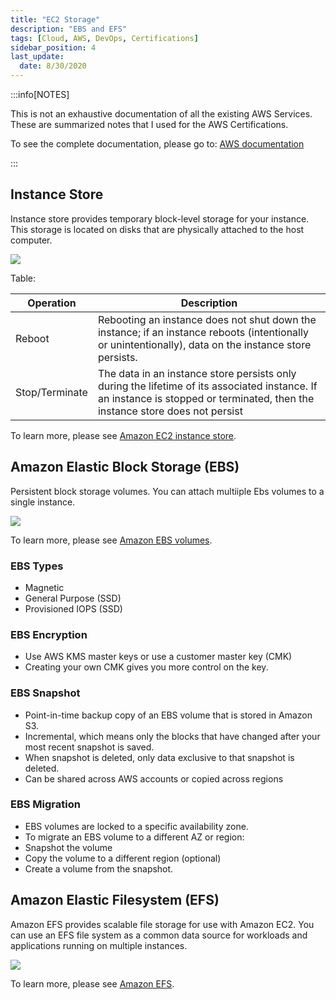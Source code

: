 ```yaml
---
title: "EC2 Storage"
description: "EBS and EFS"
tags: [Cloud, AWS, DevOps, Certifications]
sidebar_position: 4
last_update:
  date: 8/30/2020
---
```



:::info[NOTES]

This is not an exhaustive documentation of all the existing AWS Services. These are summarized notes that I used for the AWS Certifications.

To see the complete documentation, please go to: [AWS documentation](https://docs.aws.amazon.com/)

:::



## Instance Store 

Instance store provides temporary block-level storage for your instance. This storage is located on disks that are physically attached to the host computer.

<div class="img-center"> 

![](/img/docs/aws-instance-store.png)

</div>

Table:

Operation | Description |
---------|----------|
 Reboot | Rebooting an instance does not shut down the instance; if an instance reboots (intentionally or unintentionally), data on the instance store persists. | C1
 Stop/Terminate | The data in an instance store persists only during the lifetime of its associated instance. If an instance is stopped or terminated, then the instance store does not persist | 

To learn more, please see [Amazon EC2 instance store](https://docs.aws.amazon.com/AWSEC2/latest/UserGuide/InstanceStorage.html).

## Amazon Elastic Block Storage (EBS)

Persistent block storage volumes. You can attach multiiple Ebs volumes to a single instance.

<div class="img-center"> 

![](/img/docs/aws-ebs-diag.png)

</div>


To learn more, please see [Amazon EBS volumes](https://docs.aws.amazon.com/AWSEC2/latest/UserGuide/ebs-volumes.html).


### EBS Types

- Magnetic 
- General Purpose (SSD)
- Provisioned IOPS (SSD)

### EBS Encryption

- Use AWS KMS master keys or use a customer master key (CMK)
- Creating your own CMK gives you more control on the key.

### EBS Snapshot

- Point-in-time backup copy of an EBS volume that is stored in Amazon S3.
- Incremental, which means only the blocks that have changed after your most recent snapshot is saved.
- When snapshot is deleted, only data exclusive to that snapshot is deleted.
- Can be shared across AWS accounts or copied across regions

### EBS Migration

- EBS volumes are locked to a specific availability zone. 
- To migrate an EBS volume to a different AZ or region:
- Snapshot the volume 
- Copy the volume to a different region (optional)
- Create a volume from the snapshot.

## Amazon Elastic Filesystem (EFS) 

Amazon EFS provides scalable file storage for use with Amazon EC2. You can use an EFS file system as a common data source for workloads and applications running on multiple instances. 

<div class="img-center"> 

![](/img/docs/aws-efs-filesystem.png)

</div>

To learn more, please see [Amazon EFS](https://docs.aws.amazon.com/AWSEC2/latest/UserGuide/AmazonEFS.html).

  
